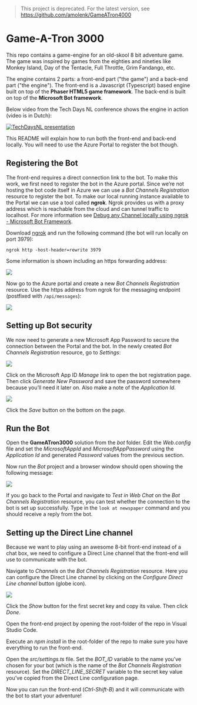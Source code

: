 > This project is deprecated. For the latest version, see https://github.com/amolenk/GameATron4000

# Game-A-Tron 3000
This repo contains a game-engine for an old-skool 8 bit adventure game. The game was inspired by games from the eighties and nineties like Monkey Island, Day of the Tentacle, Full Throttle, Grim Fandango, etc.

The engine contains 2 parts: a front-end part ("the game") and a back-end part ("the engine"). 
The front-end is a Javascript (Typescript) based engine built on top of the **Phaser HTML5 game framework**.
The back-end is built on top of the **Microsoft Bot framework**.

Below video from the Tech Days NL conference shows the engine in action (video is in Dutch):

[![TechDaysNL presentation](https://img.youtube.com/vi/0ZAaik-S9n8/0.jpg)](https://youtu.be/0ZAaik-S9n8?t=6m50s)

This README will explain how to run both the front-end and back-end locally. You will need to use the Azure Portal to register the bot though.

## Registering the Bot
The front-end requires a direct connection link to the bot. To make this work, we first need to register the bot in the Azure portal.
Since we’re not hosting the bot code itself in Azure we can use a *Bot Channels Registration* resource to register the bot. To make our local running instance available to the Portal we can use a tool called **ngrok**. Ngrok provides us with a proxy address which is reachable from the cloud and can tunnel traffic to localhost. For more information see [Debug any Channel locally using ngrok - Microsoft Bot Framework](https://blog.botframework.com/2017/10/19/debug-channel-locally-using-ngrok/).

Download [ngrok](https://ngrok.com) and run the following command (the bot will run locally on port 3979):

```
ngrok http -host-header=rewrite 3979
```

Some information is shown including an https forwarding address:

![](images/ngrok.png)

Now go to the Azure portal and create a new *Bot Channels Registration* resource. Use the https address from ngrok for the messaging endpoint (postfixed with `/api/messages`):

![](images/botchannelsregistration.png)


## Setting up Bot security
We now need to generate a new Microsoft App Password to secure the connection between the Portal and the bot.
In the newly created *Bot Channels Registration* resource, go to *Settings*:

![](images/botchannelssettings.png)

Click on the Microsoft App ID *Manage* link to open the bot registration page. Then click *Generate New Password* and save the password somewhere because you’ll need it later on. Also make a note of the *Application Id*.

![](images/microsoftappid.png)

Click the *Save* button on the bottom on the page.

## Run the Bot
Open the **GameATron3000** solution from the *bot* folder. Edit the *Web.config* file and set the *MicrosoftAppId* and *MicrosoftAppPassword* using the *Application Id* and generated *Password* values from the previous section.

Now run the *Bot* project and a browser window should open showing the following message:

![](images/server.png)

If you go back to the Portal and navigate to *Test in Web Chat* on the *Bot Channels Registration* resource, you can test whether the connection to the bot is set up successfully. Type in the `look at newspaper` command and you should receive a reply from the bot.

## Setting up the Direct Line channel
Because we want to play using an awesome 8-bit front-end instead of a chat box, we need to configure a Direct Line channel that the front-end will use to communicate with the bot.

Navigate to *Channels* on the *Bot Channels Registration* resource. Here you can configure the Direct Line channel by clicking on the *Configure Direct Line channel* button (globe icon). 

![](images/directline.png)

Click the *Show* button for the first secret key and copy its value. Then click *Done*.

Open the front-end project by opening the root-folder of the repo in Visual Studio Code. 

Execute an *npm install* in the root-folder of the repo to make sure you have everything to run the front-end.

Open the *src/settings.ts* file.
Set the *BOT_ID* variable to the name you’ve chosen for your bot (which is the name of the *Bot Channels Registration* resource).
Set the *DIRECT_LINE_SECRET* variable to the secret key value you’ve copied from the Direct Line configuration page.

Now you can run the front-end (*Ctrl-Shift-B*) and it will communicate with the bot to start your adventure!



